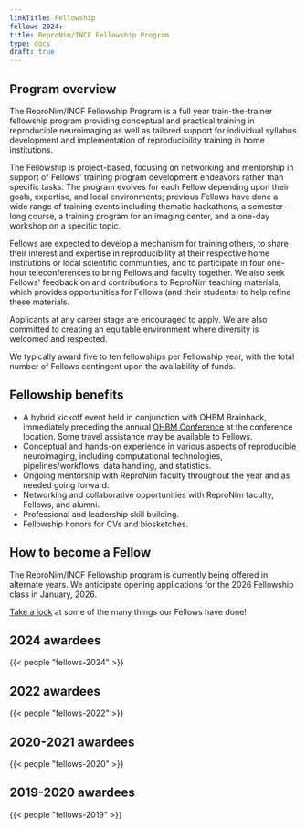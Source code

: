 ```yaml
---
linkTitle: Fellowship
fellows-2024:
title: ReproNim/INCF Fellowship Program
type: docs
draft: true
---
```


## Program overview

The ReproNim/INCF Fellowship Program is a full year train-the-trainer fellowship program providing conceptual and practical training in reproducible neuroimaging as well as tailored support for individual syllabus development and implementation of reproducibility training in home institutions.

The Fellowship is project-based, focusing on networking and mentorship in support of Fellows' training program development endeavors rather than specific tasks.  The program evolves for each Fellow depending upon their goals, expertise, and local environments; previous Fellows have done a wide range of training events including thematic hackathons, a semester-long course, a training program for an imaging center, and a one-day workshop on a specific topic.

Fellows are expected to develop a mechanism for training others, to share their interest and expertise in reproducibility at their respective home institutions or local scientific communities, and to participate in four one-hour teleconferences to bring Fellows and faculty together.  We also seek Fellows' feedback on and contributions to ReproNim teaching materials, which provides opportunities for Fellows (and their students) to help refine these materials.

Applicants at any career stage are encouraged to apply.  We are also committed to creating an equitable environment where diversity is welcomed and respected.

We typically award five to ten fellowships per Fellowship year, with the total number of Fellows contingent upon the availability of funds.

## Fellowship benefits

- A hybrid kickoff event held in conjunction with OHBM Brainhack, immediately preceding the annual [OHBM Conference](https://www.humanbrainmapping.org/i4a/pages/index.cfm?pageid=3298) at the conference location.  Some travel assistance may be available to Fellows.
- Conceptual and hands-on experience in various aspects of reproducible neuroimaging, including computational technologies, pipelines/workflows, data handling, and statistics.
- Ongoing mentorship with ReproNim faculty throughout the year and as needed going forward.
- Networking and collaborative opportunities with ReproNim faculty, Fellows, and alumni.
- Professional and leadership skill building.
- Fellowship honors for CVs and biosketches.

## How to become a Fellow

The ReproNim/INCF Fellowship program is currently being offered in alternate years. We anticipate opening applications for the 2026 Fellowship class in January, 2026.

[Take a look](/fellowship/resources/) at some of the many things our Fellows have done!

## 2024 awardees

{{< people "fellows-2024" >}}

## 2022 awardees

{{< people "fellows-2022" >}}

## 2020-2021 awardees

{{< people "fellows-2020" >}}

## 2019-2020 awardees

{{< people "fellows-2019" >}}
